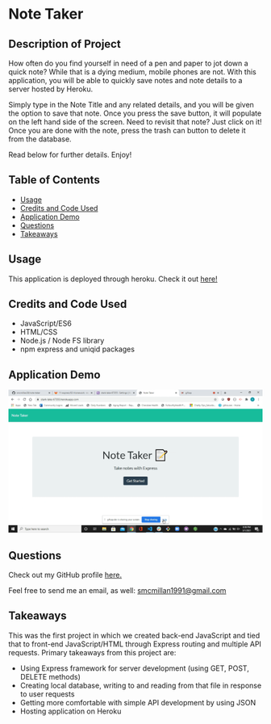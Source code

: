 # Note Taker

## Description of Project
How often do you find yourself in need of a pen and paper to jot down a quick note?  While that is a dying medium, mobile phones are not.  With this application, you will be able to quickly save notes and note details to a server hosted by Heroku.  

Simply type in the Note Title and any related details, and you will be given the option to save that note.  Once you press the save button, it will populate on the left hand side of the screen.  Need to revisit that note?  Just click on it!  Once you are done with the note, press the trash can button to delete it from the database. 

Read below for further details.  Enjoy!

## Table of Contents

- [Usage](#usage)
- [Credits and Code Used](#credits-and-code-used)
- [Application Demo](#application-demo)
- [Questions](#questions)
- [Takeaways](#takeaways)

## Usage
This application is deployed through heroku.  Check it out [here!](https://stark-lake-67355.herokuapp.com/)

## Credits and Code Used

- JavaScript/ES6
- HTML/CSS
- Node.js / Node FS library
- npm express and uniqid packages

## Application Demo

![note-taker](./Develop/images/note-taker.gif)

## Questions
Check out my GitHub profile [here.](https://github.com/smcmillan28)

Feel free to send me an email, as well: smcmillan1991@gmail.com

## Takeaways
This was the first project in which we created back-end JavaScript and tied that to front-end JavaScript/HTML through Express routing and multiple API requests.  Primary takeaways from this project are:

- Using Express framework for server development (using GET, POST, DELETE methods)
- Creating local database, writing to and reading from that file in response to user requests
- Getting more comfortable with simple API development by using JSON
- Hosting application on Heroku